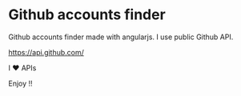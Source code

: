 # Github accounts finder

Github accounts finder made with angularjs. I use public Github API.

https://api.github.com/

I ❤ APIs

Enjoy !!